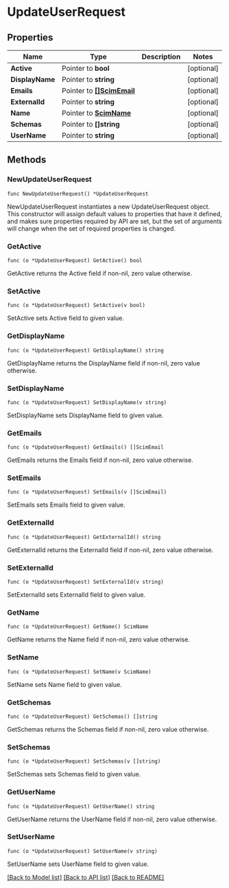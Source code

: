 # UpdateUserRequest

## Properties

Name | Type | Description | Notes
------------ | ------------- | ------------- | -------------
**Active** | Pointer to **bool** |  | [optional] 
**DisplayName** | Pointer to **string** |  | [optional] 
**Emails** | Pointer to [**[]ScimEmail**](ScimEmail.md) |  | [optional] 
**ExternalId** | Pointer to **string** |  | [optional] 
**Name** | Pointer to [**ScimName**](ScimName.md) |  | [optional] 
**Schemas** | Pointer to **[]string** |  | [optional] 
**UserName** | Pointer to **string** |  | [optional] 

## Methods

### NewUpdateUserRequest

`func NewUpdateUserRequest() *UpdateUserRequest`

NewUpdateUserRequest instantiates a new UpdateUserRequest object.
This constructor will assign default values to properties that have it defined,
and makes sure properties required by API are set, but the set of arguments
will change when the set of required properties is changed.

### GetActive

`func (o *UpdateUserRequest) GetActive() bool`

GetActive returns the Active field if non-nil, zero value otherwise.

### SetActive

`func (o *UpdateUserRequest) SetActive(v bool)`

SetActive sets Active field to given value.

### GetDisplayName

`func (o *UpdateUserRequest) GetDisplayName() string`

GetDisplayName returns the DisplayName field if non-nil, zero value otherwise.

### SetDisplayName

`func (o *UpdateUserRequest) SetDisplayName(v string)`

SetDisplayName sets DisplayName field to given value.

### GetEmails

`func (o *UpdateUserRequest) GetEmails() []ScimEmail`

GetEmails returns the Emails field if non-nil, zero value otherwise.

### SetEmails

`func (o *UpdateUserRequest) SetEmails(v []ScimEmail)`

SetEmails sets Emails field to given value.

### GetExternalId

`func (o *UpdateUserRequest) GetExternalId() string`

GetExternalId returns the ExternalId field if non-nil, zero value otherwise.

### SetExternalId

`func (o *UpdateUserRequest) SetExternalId(v string)`

SetExternalId sets ExternalId field to given value.

### GetName

`func (o *UpdateUserRequest) GetName() ScimName`

GetName returns the Name field if non-nil, zero value otherwise.

### SetName

`func (o *UpdateUserRequest) SetName(v ScimName)`

SetName sets Name field to given value.

### GetSchemas

`func (o *UpdateUserRequest) GetSchemas() []string`

GetSchemas returns the Schemas field if non-nil, zero value otherwise.

### SetSchemas

`func (o *UpdateUserRequest) SetSchemas(v []string)`

SetSchemas sets Schemas field to given value.

### GetUserName

`func (o *UpdateUserRequest) GetUserName() string`

GetUserName returns the UserName field if non-nil, zero value otherwise.

### SetUserName

`func (o *UpdateUserRequest) SetUserName(v string)`

SetUserName sets UserName field to given value.


[[Back to Model list]](../README.md#documentation-for-models) [[Back to API list]](../README.md#documentation-for-api-endpoints) [[Back to README]](../README.md)


